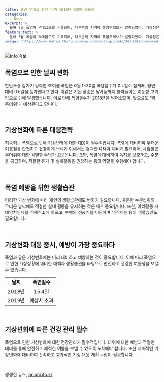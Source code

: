 ```yaml
---
title: 폭염 역대급 최악 더위 2018년 6월에 웃돌아
categories:
  - News
excerpt: >
  올해 6월 폭염이 역대급으로 기록되어, 대부분의 지역에 폭염주의보가 발령되었다. 기상청은 6월 폭염일수가 2.4일로, 평년의 0.6일을 웃도는 수준임을 밝혔다. 이는 2018년을 넘어선 수치로, 초여름 폭염은 장마가 시작되면서 잠시 소강상태에 들어갈 전망이다. 그러나 장마가 끝나고 나면 본격적인 찜통더위가 찾아올 것으로 보이며, 폭염일수는 평년보다 많을 것으로 예상된다. 이에 대비하여 올해 여름철에 대비할 필요가 있을 것으로 분석되고 있다.
feature_text: >
  올해 6월 폭염이 역대급으로 기록되어, 대부분의 지역에 폭염주의보가 발령되었다. 기상청은 6월 폭염일수가 2.4일로, 평년의 0.6일을 웃도는 수준임을 밝혔다. 이는 2018년을 넘어선 수치로, 초여름 폭염은 장마가 시작되면서 잠시 소강상태에 들어갈 전망이다. 그러나 장마가 끝나고 나면 본격적인 찜통더위가 찾아올 것으로 보이며, 폭염일수는 평년보다 많을 것으로 예상된다. 이에 대비하여 올해 여름철에 대비할 필요가 있을 것으로 분석되고 있다.
image: 'https://www.behealthy4u.com/wp-content/uploads/2024/06/unnamed-file.png'
---
```


<p><img src="https://www.behealthy4u.com/wp-content/uploads/2024/06/unnamed-file.png" alt="info 속보" /></p>

<h2 data-ke-size="size26">폭염으로 인한 날씨 변화</h2>

<p>한반도를 갑자기 강타한 초여름 폭염은 6월 1~20일 폭염일수가 2.4일로 집계돼, 평년 대비 0.6일을 능가한다고 한다. 이같은 기온 상승은 남서풍까지 불어들이는 이동성 고기압으로 인해 발생했습니다. 이로 인해 폭염일수가 2018년을 넘어섰으며, 앞으로도 '찜통더위'가 예상된다고 합니다.</p>

<p data-ke-size="size16">&nbsp;</p>

<h2 data-ke-size="size26">기상변화에 따른 대응전략</h2>

<p>지속되는 폭염으로 인해 기상변화에 대한 대응이 필수적입니다. 폭염에 대비하여 무더운 여름철을 안전하고 건강하게 보내기 위해서는 철저한 대책과 대비가 필요하며, 사람들은 무더위에 대한 각별한 주의가 요구됩니다. 또한, 폭염에 대비하여 녹지를 보호하고, 수분을 공급하며, 적절한 휴가 및 실내활동을 권장하는 등의 역할을 수행해야 합니다. </p>

<p data-ke-size="size16">&nbsp;</p>

<h2 data-ke-size="size26">폭염 예방을 위한 생활습관</h2>

<p>이러한 기상 변화에 따라 개인의 생활습관에도 변화가 필요합니다. 충분한 수분섭취와 무더운 날씨에도 적절한 실내 활동을 유지하는 것은 매우 중요합니다. 또한, 야외활동 시 태양차단제를 적재적소에 바르고, 부채와 선풍기를 이용하여 냉각하는 등의 생활습관도 필요합니다.</p>

<p data-ke-size="size16">&nbsp;</p>

<h2 data-ke-size="size26">기상변화 대응 중시, 예방이 가장 중요하다</h2>

<p>폭염과 같은 기상변화에는 미리 대비하고 예방하는 것이 중요합니다. 이에 따라 폭염으로 인한 기상상황에 대비한 대책과 생활습관을 바탕으로 안전하고 건강한 여름철을 보낼 수 있습니다. </p>

<table>
    <tr>
        <td style="text-align: center; height: 17px;"><b>날짜</b></td>
        <td style="text-align: center; height: 17px;"><b>폭염일수</b></td>
    </tr>
    <tr>
        <td style="text-align: center; height: 17px;">2018년</td>
        <td style="text-align: center; height: 17px;">15.4일</td>
    </tr>
    <tr>
        <td style="text-align: center; height: 17px;">2019년</td>
        <td style="text-align: center; height: 17px;">예상치 초과</td>
    </tr>
</table>

<p data-ke-size="size16">&nbsp;</p>

<h2 data-ke-size="size26">기상변화에 따른 건강 관리 필수</h2>

<p>폭염으로 인한 기상변화에 대한 건강관리가 필수적입니다. 더위에 대한 예방과 적절한 대비를 통해 안전하고 쾌적한 여름을 보낼 수 있도록 노력해야 합니다. 또한 지속적인 기상변화에 대비하여 신속하고 효과적인 기상 대응 계획 수립이 필요합니다.</p>

<p data-ke-size="size16">&nbsp;</p>
생생한 뉴스, <a href="https://onioninfo.kr" rel="dofollow">onioninfo.kr</a>


